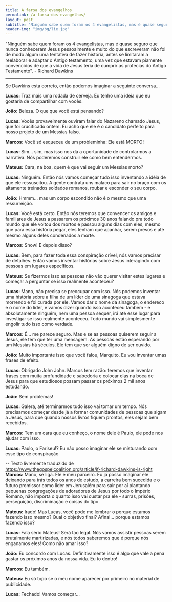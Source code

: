 ```yaml
---
title: A farsa dos evangelhos
permalink: /a-farsa-dos-evangelhos/
layout: post
subtitle: "Ninguém sabe quem foram os 4 evangelistas, mas é quase seguro que nunca conheceram Jesus pessoalmente"
header-img: "img/bg/lie.jpg"
---
```


"Ninguém sabe quem foram os 4 evangelistas, mas é quase seguro que nunca conheceram Jesus pessoalmente e muito do que escreveram não foi de modo algum uma tentativa de fazer história, antes se limitaram a reelaborar e adaptar o Antigo testamento, uma vez que estavam piamente convencidos de que a vida de Jesus teria de cumprir as profecias do Antigo Testamento". - Richard Dawkins

<hr />

Se Dawkins esta correto, então podemos imaginar a seguinte conversa…

**Lucas:** Traz mais uma rodada de cerveja. Eu tenho uma ideia que eu gostaria de compartilhar com vocês.

**João:** Beleza. O que que você está pensando?

**Lucas:** Vocês provavelmente ouviram falar do Nazareno chamado Jesus, que foi crucificado ontem. Eu acho que ele é o candidato perfeito para nosso projeto de um Messias falso.

**Marcos:** Você só esqueceu de um probleminha: Ele está MORTO!

**Lucas:** Sim… sim, mas isso nos dá a oportunidade de controlarmos a narrativa. Nós poderemos construir ele como bem entendermos.

**Mateus:** Cara, na boa, quem é que vai seguir um Messias morto?

**Lucas:** Ninguém. Então nós vamos começar tudo isso inventando a idéia de que ele ressuscitou. A gente contrata uns malaco para sair no braço com os altamente treinados soldados romanos, roubar e esconder o seu corpo.

**João:** Hmmm… mas um corpo escondido não é o mesmo que uma ressurreição.

**Lucas:** Você está certo. Então nós teremos que convencer os amigos e familiares de Jesus a passarem os próximos 30 anos falando pra todo mundo que ele voltou dos mortos e passou alguns dias com eles, mesmo que para essa história pegar, eles tenham que apanhar, serem presos e até mesmo alguns deles condenados a morte.

**Marcos:** Show! E depois disso?

**Lucas:** Bem, para fazer toda essa conspiração crível, nós vamos precisar de detalhes. Então vamos inventar histórias sobre Jesus interagindo com pessoas em lugares específicos.

**Mateus:** Se fizermos isso as pessoas não vão querer visitar estes lugares e começar a perguntar se isso realmente aconteceu?

**Lucas:** Mano, não precisa se preocupar com isso. Nós podemos inventar uma história sobre a filha de um líder de uma sinagoga que estava morrendo e foi curada por ele. Vamos dar o nome da sinagoga, o endereco e o nome do líder, e vamos dizer quando isso aconteceu tambem - e absolutamente ninguém, nem uma pessoa sequer, irá até esse lugar para investigar se isso realmente aconteceu. Todo mundo vai simplesmente engolir tudo isso como verdade.

**Marcos:** É… me parece seguro. Mas e se as pessoas quiserem seguir a Jesus, ele tem que ter uma mensagem. As pessoas estão esperando por um Messias há séculos. Ele tem que ser alguém digno de ser ouvido.

**João:** Muito importante isso que você falou, Marquito. Eu vou inventar umas frases de efeito.

**Lucas:** Obrigado John John. Marcos tem razão: teremos que inventar frases com muita profundidade e sabedoria e colocar elas na boca de Jesus para que estudiosos possam passar os próximos 2 mil anos estudando.

**João:** Sem problemas!

**Lucas:** Galera, até terminarmos tudo isso vai tomar um tempo. Nós precisamos começar desde já a formar comunidades de pessoas que sigam a Jesus, para que quando nossos livros fiquem prontos, eles sejam bem recebidos.

**Marcos:** Tem um cara que eu conheço, o nome dele é Paulo, ele pode nos ajudar com isso.

**Lucas:** Paulo, o Fariseu!? Eu não posso imaginar ele se misturando com esse tipo de conspiração


--
Texto livremente traduzido de https://www.thegospelcoalition.org/article/if-richard-dawkins-is-right
**Marcos:** Mano, se liga. Ele é meu parceiro. Eu já posso imaginar ele deixando para trás todos os anos de estudo, a carreira bem sucedida e o futuro promissor como líder em Jerusalém para sair por aí plantando pequenas congregações de adoradores de Jesus por todo o Império Romano, não importa o quanto isso vai custar pra ele - surras, prisões, perseguição, discriminação e coisas do tipo.

**Mateus:** Irado! Mas Lucas, você pode me lembrar o porque estamos fazendo isso mesmo? Qual o objetivo final? Afinal… porque estamos fazendo isso?

**Lucas:** Fala sério Mateus! Será tao legal. Nós vamos assistir pessoas serem brutalmente martirizadas, e nós todos saberemos que é porque nós enganamos eles! Como não amar isso?

**João:** Eu concordo com Lucas. Definitivamente isso é algo que vale a pena gastar os próximos anos da nossa vida. Eu to dentro!

**Marcos:** Eu também.

**Mateus:** Eu só topo se o meu nome aparecer por primeiro no material de publicidade.

**Lucas:** Fechado! Vamos começar...


